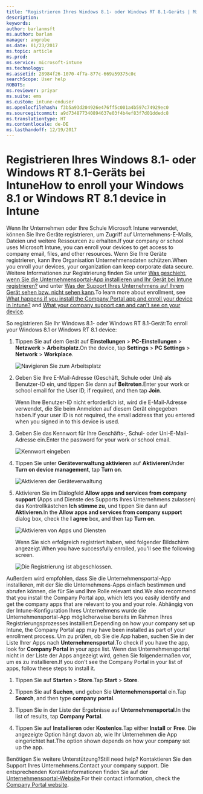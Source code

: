 ```yaml
---
title: "Registrieren Ihres Windows 8.1- oder Windows RT 8.1-Geräts | Microsoft-Dokumentation"
description: 
keywords: 
author: barlanmsft
ms.author: barlan
manager: angrobe
ms.date: 01/23/2017
ms.topic: article
ms.prod: 
ms.service: microsoft-intune
ms.technology: 
ms.assetid: 28984f26-1070-4f7a-877c-669a59375c0c
searchScope: User help
ROBOTS: 
ms.reviewer: priyar
ms.suite: ems
ms.custom: intune-enduser
ms.openlocfilehash: f3b5a93d204926e476ff5c001a4b597c74929ec0
ms.sourcegitcommit: a9d734877340894637e03f4b4ef83f7d01ddedc8
ms.translationtype: HT
ms.contentlocale: de-DE
ms.lasthandoff: 12/19/2017
---
```

# <a name="how-to-enroll-your-windows-81-or-windows-rt-81-device-in-intune"></a><span data-ttu-id="90584-102">Registrieren Ihres Windows 8.1- oder Windows RT 8.1-Geräts bei Intune</span><span class="sxs-lookup"><span data-stu-id="90584-102">How to enroll your Windows 8.1 or Windows RT 8.1 device in Intune</span></span>

<span data-ttu-id="90584-103">Wenn Ihr Unternehmen oder Ihre Schule Microsoft Intune verwendet, können Sie Ihre Geräte registrieren, um Zugriff auf Unternehmens-E-Mails, Dateien und weitere Ressourcen zu erhalten.</span><span class="sxs-lookup"><span data-stu-id="90584-103">If your company or school uses Microsoft Intune, you can enroll your devices to get access to company email, files, and other resources.</span></span> <span data-ttu-id="90584-104">Wenn Sie Ihre Geräte registrieren, kann Ihre Organisation Unternehmensdaten schützen.</span><span class="sxs-lookup"><span data-stu-id="90584-104">When you enroll your devices, your organization can keep corporate data secure.</span></span> <span data-ttu-id="90584-105">Weitere Informationen zur Registrierung finden Sie unter [Was geschieht, wenn Sie die Unternehmensportal-App installieren und Ihr Gerät bei Intune registrieren?](what-happens-if-you-install-the-company-portal-app-and-enroll-your-device-in-intune-windows.md) und unter [Was der Support Ihres Unternehmens auf Ihrem Gerät sehen bzw. nicht sehen kann](what-info-can-your-company-see-when-you-enroll-your-device-in-intune.md).</span><span class="sxs-lookup"><span data-stu-id="90584-105">To learn more about enrollment, see [What happens if you install the Company Portal app and enroll your device in Intune?](what-happens-if-you-install-the-company-portal-app-and-enroll-your-device-in-intune-windows.md) and [What your company support can and can't see on your device](what-info-can-your-company-see-when-you-enroll-your-device-in-intune.md).</span></span>


<span data-ttu-id="90584-106">So registrieren Sie Ihr Windows 8.1- oder Windows RT 8.1-Gerät:</span><span class="sxs-lookup"><span data-stu-id="90584-106">To enroll your Windows 8.1 or Windows RT 8.1 device:</span></span>

1.  <span data-ttu-id="90584-107">Tippen Sie auf dem Gerät auf **Einstellungen** &gt; **PC-Einstellungen** &gt; **Netzwerk** &gt; **Arbeitsplatz**.</span><span class="sxs-lookup"><span data-stu-id="90584-107">On the device, tap **Settings** &gt; **PC Settings** &gt; **Network** &gt; **Workplace**.</span></span>

    ![Navigieren Sie zum Arbeitsplatz](./media/W81-1-workplacejoin.png)

2.  <span data-ttu-id="90584-109">Geben Sie Ihre E-Mail-Adresse (Geschäft, Schule oder Uni) als Benutzer-ID ein, und tippen Sie dann auf **Beitreten**.</span><span class="sxs-lookup"><span data-stu-id="90584-109">Enter your work or school email for the User ID, if required, and then tap **Join**.</span></span>

    <span data-ttu-id="90584-110">Wenn Ihre Benutzer-ID nicht erforderlich ist, wird die E-Mail-Adresse verwendet, die Sie beim Anmelden auf diesem Gerät eingegeben haben.</span><span class="sxs-lookup"><span data-stu-id="90584-110">If your user ID is not required,  the email address that you entered when you signed in to this device is used.</span></span>

3.  <span data-ttu-id="90584-111">Geben Sie das Kennwort für Ihre Geschäfts-, Schul- oder Uni-E-Mail-Adresse ein.</span><span class="sxs-lookup"><span data-stu-id="90584-111">Enter the password for your work or school email.</span></span>

    ![Kennwort eingeben](./media/W81-2-workplacesettings_signin.png)

4.  <span data-ttu-id="90584-113">Tippen Sie unter **Geräteverwaltung aktivieren** auf **Aktivieren**</span><span class="sxs-lookup"><span data-stu-id="90584-113">Under **Turn on device management**, tap **Turn on**.</span></span>

    ![Aktivieren der Geräteverwaltung](./media/W81-3-dev-mgt-turn-on.png)

5.  <span data-ttu-id="90584-115">Aktivieren Sie im Dialogfeld **Allow apps and services from company support** (Apps und Dienste des Supports Ihres Unternehmens zulassen) das Kontrollkästchen **Ich stimme zu**, und tippen Sie dann auf **Aktivieren**.</span><span class="sxs-lookup"><span data-stu-id="90584-115">In the **Allow apps and services from company support** dialog box, check the  **I agree** box, and then tap **Turn on**.</span></span>

    ![Aktivieren von Apps und Diensten](./media/W81-4-agree-allow-apps-services.png)

    <span data-ttu-id="90584-117">Wenn Sie sich erfolgreich registriert haben, wird folgender Bildschirm angezeigt.</span><span class="sxs-lookup"><span data-stu-id="90584-117">When you have successfully enrolled, you'll see the following screen.</span></span>

    ![Die Registrierung ist abgeschlossen.](./media/W81-5-enrolled-done.png)

<span data-ttu-id="90584-119">Außerdem wird empfohlen, dass Sie die Unternehmensportal-App installieren, mit der Sie die Unternehmens-Apps einfach bestimmen und abrufen können, die für Sie und Ihre Rolle relevant sind.</span><span class="sxs-lookup"><span data-stu-id="90584-119">We also recommend that you install the Company Portal app, which lets you easily identify and get the company apps that are relevant to you and your role.</span></span> <span data-ttu-id="90584-120">Abhängig von der Intune-Konfiguration Ihres Unternehmens wurde die Unternehmensportal-App möglicherweise bereits im Rahmen Ihres Registrierungsprozesses installiert.</span><span class="sxs-lookup"><span data-stu-id="90584-120">Depending on how your company set up Intune, the Company Portal app may have been installed as part of your enrollment process.</span></span> <span data-ttu-id="90584-121">Um zu prüfen, ob Sie die App haben, suchen Sie in der Liste Ihrer Apps nach **Unternehmensportal**.</span><span class="sxs-lookup"><span data-stu-id="90584-121">To check if you have the app, look for **Company Portal** in your apps list.</span></span> <span data-ttu-id="90584-122">Wenn das Unternehmensportal nicht in der Liste der Apps angezeigt wird, gehen Sie folgendermaßen vor, um es zu installieren.</span><span class="sxs-lookup"><span data-stu-id="90584-122">If you don't see the Company Portal in your list of apps, follow these steps to install it.</span></span>

1.  <span data-ttu-id="90584-123">Tippen Sie auf **Starten** &gt; **Store**.</span><span class="sxs-lookup"><span data-stu-id="90584-123">Tap **Start** &gt; **Store**.</span></span>

2.  <span data-ttu-id="90584-124">Tippen Sie auf **Suchen**, und geben Sie **Unternehmensportal** ein.</span><span class="sxs-lookup"><span data-stu-id="90584-124">Tap **Search**, and then type **company portal**.</span></span>

3.  <span data-ttu-id="90584-125">Tippen Sie in der Liste der Ergebnisse auf **Unternehmensportal**.</span><span class="sxs-lookup"><span data-stu-id="90584-125">In the list of results, tap **Company Portal**.</span></span>

4.  <span data-ttu-id="90584-126">Tippen Sie auf **Installieren** oder **Kostenlos**.</span><span class="sxs-lookup"><span data-stu-id="90584-126">Tap  either **Install** or **Free**.</span></span> <span data-ttu-id="90584-127">Die angezeigte Option hängt davon ab, wie Ihr Unternehmen die App eingerichtet hat.</span><span class="sxs-lookup"><span data-stu-id="90584-127">The option shown depends on how your company set up the app.</span></span>

<span data-ttu-id="90584-128">Benötigen Sie weitere Unterstützung?</span><span class="sxs-lookup"><span data-stu-id="90584-128">Still need help?</span></span> <span data-ttu-id="90584-129">Kontaktieren Sie den Support Ihres Unternehmens.</span><span class="sxs-lookup"><span data-stu-id="90584-129">Contact your company support.</span></span> <span data-ttu-id="90584-130">Die entsprechenden Kontaktinformationen finden Sie auf der [Unternehmensportal-Website](https://portal.manage.microsoft.com#HelpDeskDialog).</span><span class="sxs-lookup"><span data-stu-id="90584-130">For their contact information, check the [Company Portal website](https://portal.manage.microsoft.com#HelpDeskDialog).</span></span>
